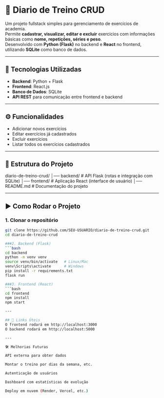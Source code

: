 # 📓 Diario de Treino CRUD

Um projeto fullstack simples para gerenciamento de exercícios de academia.  
Permite **cadastrar, visualizar, editar e excluir** exercícios com informações básicas como **nome, repetições, séries e peso**.  
Desenvolvido com **Python (Flask)** no backend e **React** no frontend, utilizando **SQLite** como banco de dados.  

---

## 🚀 Tecnologias Utilizadas
- **Backend**: Python + Flask  
- **Frontend**: React.js  
- **Banco de Dados**: SQLite  
- **API REST** para comunicação entre frontend e backend  

---

## ⚙️ Funcionalidades
- Adicionar novos exercícios  
- Editar exercícios já cadastrados  
- Excluir exercícios  
- Listar todos os exercícios cadastrados  

---

## 📂 Estrutura do Projeto
diario-de-treino-crud/
│── backend/ # API Flask (rotas e integração com SQLite)
│── frontend/ # Aplicação React (interface de usuário)
│── README.md # Documentação do projeto

---

## ▶️ Como Rodar o Projeto

### 1. Clonar o repositório
```bash
git clone https://github.com/SEU-USUARIO/diario-de-treino-crud.git
cd diario-de-treino-crud

###2. Backend (Flask)
```bash
cd backend
python -m venv venv
source venv/bin/activate   # Linux/Mac
venv\Scripts\activate      # Windows
pip install -r requirements.txt
flask run

###3. Frontend (React)
```bash
cd frontend
npm install
npm start

---

## 🔗 Links Úteis
O frontend rodará em http://localhost:3000
O backend rodará em http://localhost:5000

---

🛠️ Melhorias Futuras

API externa para obter dados

Montar o treino por dias da semana, etc.

Autenticação de usuários

Dashboard com estatísticas de evolução

Deploy em nuvem (Render, Vercel, etc.)